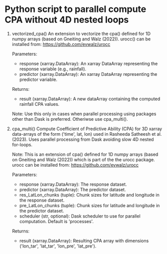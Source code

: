 # Python script to parallel compute CPA without 4D nested loops
1) vectorized_cpa()
   An extension to vectorize the cpa() defined for 1D numpy arrays (based on Gneiting and Walz (2022)).
   urocc() can be installed from: https://github.com/evwalz/urocc

   Parameters:
   - response (xarray.DataArray): An xarray DataArray representing the response variable (e.g., rainfall).
   - predictor (xarray.DataArray): An xarray DataArray representing the predictor variable.

   Returns:
   - result (xarray.DataArray): A new dataArray containing the computed rainfall CPA values.

   Note:
   Use this only in cases when parallel processing using packages other than Dask is preferred. 
   Otheriwse use cpa_multi().

2) cpa_multi()
   Compute Coefficient of Predictive Ability (CPA) for 3D xarray data-arrays of the form ('time', lat, lon) used 
   in Rasheeda Satheesh et al. (2023).
   Uses parallel processing from Dask avoiding slow 4D nested for-loops.

   Note:
   This is an extension of cpa() defined for 1D numpy arrays (based on Gneiting and Walz (2022)) which is part of 
   the the urocc package. urocc can be installed from: https://github.com/evwalz/urocc 
    
   Parameters:
   - response (xarray.DataArray): The response dataset.
   - predictor (xarray.DataArray): The predictor dataset.
   - res_LatLon_chunks (tuple): Chunk sizes for latitude and longitude in the response dataset.
   - pre_LatLon_chunks (tuple): Chunk sizes for latitude and longitude in the predictor dataset.
   - scheduler (str, optional): Dask scheduler to use for parallel computation. Default is 'processes'.

   Returns:
   - result (xarray.DataArray): Resulting CPA array with dimensions ('lon_tar', 'lat_tar', 'lon_pre', 'lat_pre'). 



